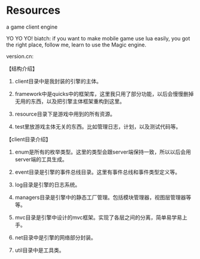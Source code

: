 Resources
=========

a game client engine

YO YO YO! biatch: if you want to make mobile game use lua easily, you got the right place, follow me, learn to use the Magic engine.


version.cn:

【结构介绍】

1. client目录中是我封装的引擎的主体。

2. framework中是quicks中的框架库，这里我只用了部分功能，以后会慢慢删掉无用的东西，以及把引擎主体框架重构到这里。

3. resource目录下是游戏中用到的所有资源。

4. test里放游戏主体无关的东西。比如管理日志，计划，以及测试代码等。


【client目录介绍】

1. enum是所有的枚举类型。这里的类型会跟server端保持一致，所以以后会用server端的工具生成。

2. event目录是引擎的事件总线目录。这里有事件总线和事件类型定义等。

3. log目录是引擎的日志系统。

4. managers目录是引擎中的静态工厂管理。包括模块管理器，视图层管理器等等。

5. mvc目录是引擎中设计的mvc框架。实现了各层之间的分离，简单易学易上手。

6. net目录中是引擎的网络部分封装。

7. util目录中是工具类。


